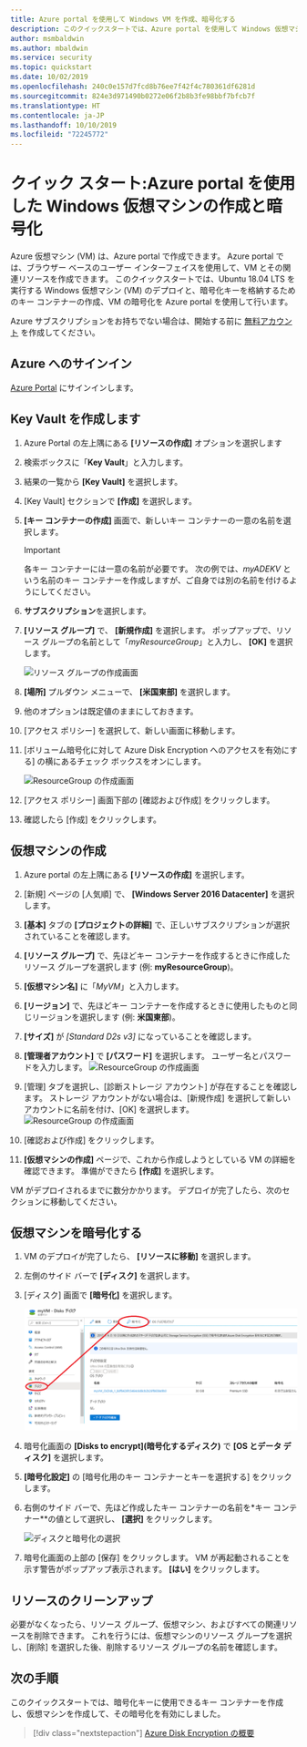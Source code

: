 ```yaml
---
title: Azure portal を使用して Windows VM を作成、暗号化する
description: このクイックスタートでは、Azure portal を使用して Windows 仮想マシンを作成および暗号化する方法について説明します
author: msmbaldwin
ms.author: mbaldwin
ms.service: security
ms.topic: quickstart
ms.date: 10/02/2019
ms.openlocfilehash: 240c0e157d7fcd8b76ee7f42f4c780361df6281d
ms.sourcegitcommit: 824e3d971490b0272e06f2b8b3fe98bbf7bfcb7f
ms.translationtype: HT
ms.contentlocale: ja-JP
ms.lasthandoff: 10/10/2019
ms.locfileid: "72245772"
---
```

# <a name="quickstart-create-and-encrypt-a-windows-virtual-machine-with-the-azure-portal"></a>クイック スタート:Azure portal を使用した Windows 仮想マシンの作成と暗号化

Azure 仮想マシン (VM) は、Azure portal で作成できます。 Azure portal では、ブラウザー ベースのユーザー インターフェイスを使用して、VM とその関連リソースを作成できます。 このクイックスタートでは、Ubuntu 18.04 LTS を実行する Windows 仮想マシン (VM) のデプロイと、暗号化キーを格納するためのキー コンテナーの作成、VM の暗号化を Azure portal を使用して行います。

Azure サブスクリプションをお持ちでない場合は、開始する前に [無料アカウント](https://azure.microsoft.com/free/?WT.mc_id=A261C142F) を作成してください。

## <a name="sign-in-to-azure"></a>Azure へのサインイン

[Azure Portal](https://portal.azure.com) にサインインします。

## <a name="create-a-key-vault"></a>Key Vault を作成します

1. Azure Portal の左上隅にある **[リソースの作成]** オプションを選択します
1. 検索ボックスに「**Key Vault**」と入力します。
1. 結果の一覧から **[Key Vault]** を選択します。
1. [Key Vault] セクションで **[作成]** を選択します。
1. **[キー コンテナーの作成]** 画面で、新しいキー コンテナーの一意の名前を選択します。

    > [!Important]
    > 各キー コンテナーには一意の名前が必要です。 次の例では、*myADEKV* という名前のキー コンテナーを作成しますが、ご自身では別の名前を付けるようにしてください。

1. **サブスクリプション**を選択します。
1.  **[リソース グループ]** で、 **[新規作成]** を選択します。 ポップアップで、リソース グループの名前として「*myResourceGroup*」と入力し、 **[OK]** を選択します。 

    ![リソース グループの作成画面](../media/disk-encryption/portal-qs-keyvaultcreation.png)

1. **[場所]** プルダウン メニューで、 **[米国東部]** を選択します。
1. 他のオプションは既定値のままにしておきます。
1. [アクセス ポリシー] を選択して、新しい画面に移動します。
1. [ボリューム暗号化に対して Azure Disk Encryption へのアクセスを有効にする] の横にあるチェック ボックスをオンにします。

    ![ResourceGroup の作成画面](../media/disk-encryption/portal-qs-keyvault-enable-encryption.png)

1. [アクセス ポリシー] 画面下部の [確認および作成] をクリックします。
1. 確認したら [作成] をクリックします。

## <a name="create-a-virtual-machine"></a>仮想マシンの作成

1. Azure portal の左上隅にある **[リソースの作成]** を選択します。

1. [新規] ページの [人気順] で、 **[Windows Server 2016 Datacenter]** を選択します。
1. **[基本]** タブの **[プロジェクトの詳細]** で、正しいサブスクリプションが選択されていることを確認します。
1. **[リソース グループ]** で、先ほどキー コンテナーを作成するときに作成したリソース グループを選択します (例: **myResourceGroup**)。
1. **[仮想マシン名]** に「*MyVM*」と入力します。 
1. **[リージョン]** で、先ほどキー コンテナーを作成するときに使用したものと同じリージョンを選択します (例: **米国東部**)。
1. **[サイズ]** が *[Standard D2s v3]* になっていることを確認します。
1. **[管理者アカウント]** で **[パスワード]** を選択します。 ユーザー名とパスワードを入力します。
    ![ResourceGroup の作成画面](../media/disk-encryption/portal-qs-windows-vm-creation.png)
1. [管理] タブを選択し、[診断ストレージ アカウント] が存在することを確認します。 ストレージ アカウントがない場合は、[新規作成] を選択して新しいアカウントに名前を付け、[OK] を選択します。![ResourceGroup の作成画面](../media/disk-encryption/portal-qs-vm-creation-storage.png)
1. [確認および作成] をクリックします。
1. **[仮想マシンの作成]** ページで、これから作成しようとしている VM の詳細を確認できます。 準備ができたら **[作成]** を選択します。

VM がデプロイされるまでに数分かかります。 デプロイが完了したら、次のセクションに移動してください。

## <a name="encrypt-the-virtual-machine"></a>仮想マシンを暗号化する

1. VM のデプロイが完了したら、 **[リソースに移動]** を選択します。
1. 左側のサイド バーで **[ディスク]** を選択します。
1. [ディスク] 画面で **[暗号化]** を選択します。 

    ![ディスクと暗号化の選択](../media/disk-encryption/portal-qs-disks-to-encryption.png)

1. 暗号化画面の **[Disks to encrypt]\(暗号化するディスク\)** で **[OS とデータ ディスク]** を選択します。
1. **[暗号化設定]** の [暗号化用のキー コンテナーとキーを選択する] をクリックします。
1. 右側のサイド バーで、先ほど作成したキー コンテナーの名前を*キー コンテナー**の値として選択し、 **[選択]** をクリックします。

    ![ディスクと暗号化の選択](../media/disk-encryption/portal-qs-encrypt-vm-screen.png)
1. 暗号化画面の上部の [保存] をクリックします。 VM が再起動されることを示す警告がポップアップ表示されます。 **[はい]** をクリックします。


## <a name="clean-up-resources"></a>リソースのクリーンアップ

必要がなくなったら、リソース グループ、仮想マシン、およびすべての関連リソースを削除できます。 これを行うには、仮想マシンのリソース グループを選択し、[削除] を選択した後、削除するリソース グループの名前を確認します。

## <a name="next-steps"></a>次の手順

このクイックスタートでは、暗号化キーに使用できるキー コンテナーを作成し、仮想マシンを作成して、その暗号化を有効にしました。  

> [!div class="nextstepaction"]
> [Azure Disk Encryption の概要](disk-encryption-overview.md)
